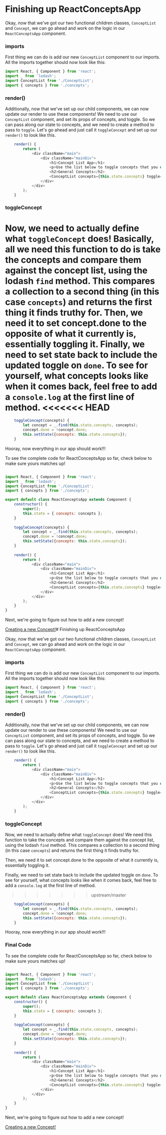# Finishing up ReactConceptsApp

Okay, now that we've got our two functional children classes, `ConceptList` and `Concept`, we can go ahead and work on the logic in our `ReactConceptsApp` component.

### imports
First thing we can do is add our new `ConceptList` component to our imports. All the imports together should now look like this:

```js
import React, { Component } from 'react';
import _ from 'lodash';
import ConceptList from './ConceptList';
import { concepts } from './concepts';
```

### render()
Additionally, now that we've set up our child components, we can now update our render to use these components! We need to use our `ConceptList` component, and set its props of concepts, and toggle. So we can pass along our state to concepts, and we need to create a method to pass to `toggle`. Let's go ahead and just call it `toggleConcept` and set up our `render()` to look like this.

```js
    render() {
        return (
            <div className="main">
                <div className="mainDiv">
                    <h1>Concept List App</h1>
                    <p>Use the list below to toggle concepts that you do or do not understand. Note that this will update when you refresh the page.</p>
                    <h2>General Concepts</h2>
                    <ConceptList concepts={this.state.concepts} toggle={this.toggleConcept.bind(this)} />
                </div>
            </div>
        );
    }
```

### toggleConcept
Now, we need to actually define what `toggleConcept` does! Basically, all we need this function to do is take the concepts and compare them against the concept list, using the lodash `find` method. This compares a collection to a second thing (in this case `concepts`) and returns the first thing it finds truthy for. Then, we need it to set concept.done to the opposite of what it currently is, essentially toggling it. Finally, we need to set state back to include the updated toggle on `done`. To see for yourself, what concepts looks like when it comes back, feel free to add a `console.log` at the first line of method. 
<<<<<<< HEAD
=======

```js
    toggleConcept(concepts) {
        let concept = _.find(this.state.concepts, concepts);
        concept.done = !concept.done;
        this.setState({concepts: this.state.concepts});
    }
```
Hooray, now everything in our app should work!!! 

To see the complete code for ReactConceptsApp so far, check below to make sure yours matches up!

```js

import React, { Component } from 'react';
import _ from 'lodash';
import ConceptList from './ConceptList';
import { concepts } from './concepts';

export default class ReactConceptsApp extends Component {
    constructor() {
        super(); 
        this.state = { concepts: concepts };
    }
    
    toggleConcept(concepts) {
        let concept = _.find(this.state.concepts, concepts);
        concept.done = !concept.done;
        this.setState({concepts: this.state.concepts});
    }
    
    render() {
        return (
            <div className="main">
                <div className="mainDiv">
                    <h1>Concept List App</h1>
                    <p>Use the list below to toggle concepts that you do or do not understand. Note that this will update when you refresh the page.</p>
                    <h2>General Concepts</h2>
                    <ConceptList concepts={this.state.concepts} toggle={this.toggleConcept.bind(this)} />
                </div>
            </div>
        );
    }
}
```

Next, we're going to figure out how to add a new concept! 

[Creating a new Concept!](2.4-concept-list.md)# Finishing up ReactConceptsApp

Okay, now that we've got our two functional children classes, `ConceptList` and `Concept`, we can go ahead and work on the logic in our `ReactConceptsApp` component.

### imports
First thing we can do is add our new `ConceptList` component to our imports. All the imports together should now look like this:

```js
import React, { Component } from 'react';
import _ from 'lodash';
import ConceptList from './ConceptList';
import { concepts } from './concepts';
```

### render()
Additionally, now that we've set up our child components, we can now update our render to use these components! We need to use our `ConceptList` component, and set its props of concepts, and toggle. So we can pass along our state to concepts, and we need to create a method to pass to `toggle`. Let's go ahead and just call it `toggleConcept` and set up our `render()` to look like this.

```js
    render() {
        return (
            <div className="main">
                <div className="mainDiv">
                    <h1>Concept List App</h1>
                    <p>Use the list below to toggle concepts that you do or do not understand. Note that this will update when you refresh the page.</p>
                    <h2>General Concepts</h2>
                    <ConceptList concepts={this.state.concepts} toggle={this.toggleConcept.bind(this)} />
                </div>
            </div>
        );
    }
```

### toggleConcept
Now, we need to actually define what `toggleConcept` does! We need this function to take the concepts and compare them against the concept list, using the lodash `find` method. This compares a collection to a second thing (in this case `concepts`) and returns the first thing it finds truthy for. 

Then, we need it to set concept.done to the opposite of what it currently is, essentially toggling it. 

Finally, we need to set state back to include the updated toggle on `done`. To see for yourself, what concepts looks like when it comes back, feel free to add a `console.log` at the first line of method. 
>>>>>>> upstream/master

```js
    toggleConcept(concepts) {
        let concept = _.find(this.state.concepts, concepts);
        concept.done = !concept.done;
        this.setState({concepts: this.state.concepts});
    }
```
Hooray, now everything in our app should work!!! 

### Final Code
To see the complete code for ReactConceptsApp so far, check below to make sure yours matches up!

```js

import React, { Component } from 'react';
import _ from 'lodash';
import ConceptList from './ConceptList';
import { concepts } from './concepts';

export default class ReactConceptsApp extends Component {
    constructor() {
        super(); 
        this.state = { concepts: concepts };
    }
    
    toggleConcept(concepts) {
        let concept = _.find(this.state.concepts, concepts);
        concept.done = !concept.done;
        this.setState({concepts: this.state.concepts});
    }
    
    render() {
        return (
            <div className="main">
                <div className="mainDiv">
                    <h1>Concept List App</h1>
                    <p>Use the list below to toggle concepts that you do or do not understand. Note that this will update when you refresh the page.</p>
                    <h2>General Concepts</h2>
                    <ConceptList concepts={this.state.concepts} toggle={this.toggleConcept.bind(this)} />
                </div>
            </div>
        );
    }
}
```

Next, we're going to figure out how to add a new concept! 

[Creating a new Concept!](2.4-concept-list.md)